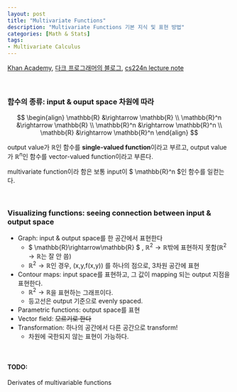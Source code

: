 ```yaml
---
layout: post
title: "Multivariate Functions"
description: "Multivariate Functions 기본 지식 및 표현 방법" 
categories: [Math & Stats]
tags:
- Multivariate Calculus
---
```




[Khan Academy](https://www.khanacademy.org/math/multivariable-calculus), [다크 프로그래머의 블로그](http://darkpgmr.tistory.com/132), [cs224n lecture note](https://web.stanford.edu/class/cs224n/readings/gradient-notes.pdf)

<br>

### 함수의 종류: input & ouput space 차원에 따라

$$
\begin{align}
\mathbb{R} &\rightarrow \mathbb{R} \\
\mathbb{R}^n &\rightarrow \mathbb{R} \\
\mathbb{R}^n &\rightarrow \mathbb{R}^n \\
\mathbb{R} &\rightarrow \mathbb{R}^n
\end{align}
$$

output value가 $\mathbb{R}$인 함수를 **single-valued function**이라고 부르고, output value가 $\mathbb{R}^n$인 함수를 vector-valued function이라고 부른다.

multivariate function이라 함은 보통 input이 $ \mathbb{R}^n $인 함수를 일컫는다.

<br>

### Visualizing functions: seeing connection between input & output space

- Graph: input & output space를 한 공간에서 표현한다
  - $ \mathbb{R}\rightarrow\mathbb{R} $ , $\mathbb{R}^2 \rightarrow \mathbb{R}$밖에 표현하지 못함($\mathbb{R}^2 \rightarrow \mathbb{R}$는 잘 안 씀)
  - $\mathbb{R}^2 \rightarrow \mathbb{R}$인 경우, (x,y,f(x,y)) 를 하나의 점으로, 3차원 공간에 표현
- Contour maps: input space를 표현하고, 그 값이 mapping 되는 output 지점을 표현한다.
  - $\mathbb{R}^2 \rightarrow \mathbb{R}$을 표현하는 그래프이다. 
  - 등고선은 output 기준으로 evenly spaced. 
- Parametric functions: output space를 표현
- Vector field: ~~모르기로 한다~~
- Transformation: 하나의 공간에서 다른 공간으로 transform!
  - 차원에 국한되지 않는 표현이 가능하다. 

<br>

#### TODO:

Derivates of multivariable functions


















